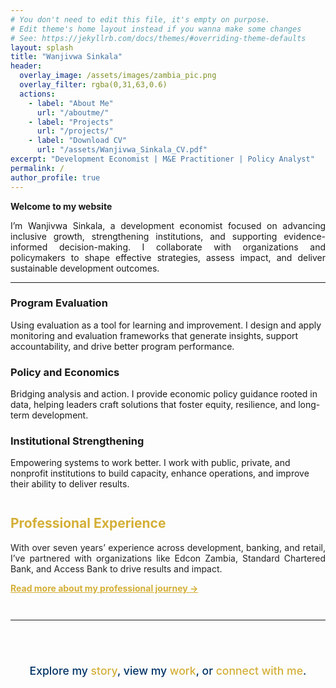 ```yaml
---
# You don't need to edit this file, it's empty on purpose.
# Edit theme's home layout instead if you wanna make some changes
# See: https://jekyllrb.com/docs/themes/#overriding-theme-defaults
layout: splash
title: "Wanjivwa Sinkala"
header:
  overlay_image: /assets/images/zambia_pic.png
  overlay_filter: rgba(0,31,63,0.6)
  actions:
    - label: "About Me"
      url: "/aboutme/"
    - label: "Projects"
      url: "/projects/"
    - label: "Download CV"
      url: "/assets/Wanjivwa_Sinkala_CV.pdf"
excerpt: "Development Economist | M&E Practitioner | Policy Analyst"
permalink: /
author_profile: true
---
```


**Welcome to my website**

<div style="text-align: justify;">
  I’m Wanjivwa Sinkala, a development economist focused on advancing inclusive growth, strengthening institutions, and supporting evidence-informed decision-making. I collaborate with organizations and policymakers to shape effective strategies, assess impact, and deliver sustainable development outcomes.
</div>

---

<div class="feature__wrapper">

<div class="feature__item">
  <h3> Program Evaluation</h3>
  <p>Using evaluation as a tool for learning and improvement.
I design and apply monitoring and evaluation frameworks that generate insights, support accountability, and drive better program performance.</p>
</div>

<div class="feature__item">
  <h3> Policy and Economics</h3>
  <p>Bridging analysis and action.
I provide economic policy guidance rooted in data, helping leaders craft solutions that foster equity, resilience, and long-term development.</p>
</div>

<div class="feature__item">
  <h3> Institutional Strengthening</h3>
  <p>Empowering systems to work better.
I work with public, private, and nonprofit institutions to build capacity, enhance operations, and improve their ability to deliver results.</p>
</div>

<div style="text-align: justify;">
    <div style="max-width: 900px; margin: 3em auto; color: #222;">
      <h2 style="color: #d4af37;">Professional Experience</h2>
      <p>With over seven years’ experience across development, banking, and retail, I’ve partnered with organizations like Edcon Zambia, Standard Chartered Bank, and Access Bank to drive results and impact.</p>
      <p><a href="/aboutme/" style="color: #d4af37; font-weight: bold;">Read more about my professional journey →</a></p>
    </div>

</div>

---

<!-- Footer Call to Action -->
<div style="max-width: 900px; margin: 4em auto 3em auto; text-align: center; font-weight: 500; font-size: 1.1rem; color: #003366;">
  Explore my <a href="/aboutme/" style="color: #d4af37; text-decoration: none;">story</a>, view my <a href="/projects/" style="color: #d4af37; text-decoration: none;">work</a>, or <a href="/contact/" style="color: #d4af37; text-decoration: none;">connect with me</a>.
</div>
